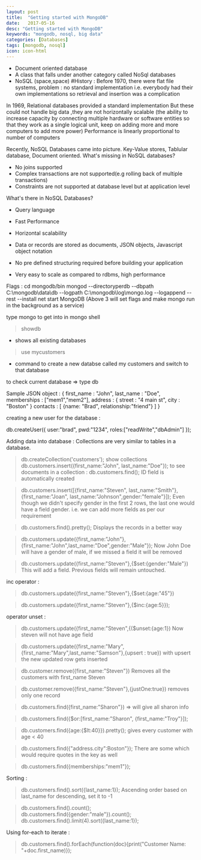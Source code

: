 ```yaml
---
layout: post
title:  "Getting started with MongoDB"
date:   2017-05-16
desc: "Getting started with MongoDB"
keywords: "mongodb, nosql, big data"
categories: [Databases]
tags: [mongodb, nosql]
icon: icon-html
---
```


* Document oriented database 
* A class that falls under another category called NoSql databases
* NoSQL (space,space)
#History :
Before 1970, there were flat file systems, problem : no standard implementation i.e. everybody had their own implementations so retrieval and insertion was a complication

In 1969, Relational databases provided a standard implementation
But these could not handle big data ,they are not horizontally scalable (the ability to increase capacity by connecting multiple hardware or software entities so that they work as a single logical unit, keep on adding more and more computers to add more power)
Performance is linearly proportional to number of computers

Recently, NoSQL Databases came into picture.
Key-Value stores, Tablular database, Document oriented.
What's missing in NoSQL databases? 
* No joins supported
* Complex transactions are not supported(e.g rolling back of multiple transactions)
* Constraints are not supported at database level but at application level

What's there in NoSQL Databases? 
* Query language
* Fast Performance
* Horizontal scalability

* Data or records are stored as documents, JSON objects, Javascript object notation
* No pre defined structuring required before building your application
* Very easy to scale as compared to rdbms, high performance

Flags : 
cd mongodb/bin
mongod --directoryperdb --dbpath C:\mongodb\data\db --logpath C:\mongodb\log\mongo.log --logappend --rest --install 
net start MongoDB
(Above 3 will set flags and make mongo run in the background as a service)

type mongo to get into in mongo shell

> showdb
* shows all existing databases

> use mycustomers
* command to create a new databse called my customers and switch to that database

to check current database => type db

Sample JSON object :
{
  first_name : "John",
  last_name : "Doe",
  memberships : ["mem1","mem2"],
  address : {
    street : "4 main st",
    city : "Boston"
   }
   contacts : [
   {name: "Brad", relationship:"friend"}
   ]
}

creating a new user for the database  :

db.createUser({
  user:"brad",
  pwd:"1234",
  roles:["readWrite","dbAdmin"]
});

Adding data into database :
Collections are very similar to tables in a database.

>db.createCollection('customers');
>show collections
>db.customers.insert({first_name:"John", last_name:"Doe"});
to see documents in a collection :
>db.customers.find();
ID field is automatically created

>db.customers.insert([{first_name:"Steven", last_name:"Smith"},{first_name:"Joan", last_name:"Johnson",gender:"female"}]);
Even though we didn't specify gender in the first 2 rows, the last one would have a field gender. i.e. we can add more fields as per our requirement

>db.customers.find().pretty();
Displays the records in a better way

>db.customers.update({first_name:"John"},{first_name:"John",last_name:"Doe",gender:"Male"});
Now John Doe will have a gender of male, if we missed a field it will be removed


>db.customers.update({first_name:"Steven"},{$set:{gender:"Male"})
This will add a field. Previous fields will remain untouched.

inc operator :

>db.customers.update({first_name:"Steven"},{$set:{age:"45"})

>db.customers.update({first_name:"Steven"},{$inc:{age:5}});

operator unset :

>db.customers.update({first_name:"Steven",{($unset:{age:1})
Now steven will not have age field

>db.customers.update({first_name:"Mary",{first_name:"Mary",last_name:"Samson"},{upsert : true})
with upsert the new updated row gets inserted

>db.customer.remove({first_name:"Steven"})
Removes all the customers with first_name Steven

>db.customer.remove({first_name:"Steven"},{justOne:true})
removes only one record

>db.customers.find({first_name:"Sharon"})
=> will give all sharon info

>db.customers.find({$or:[first_name:"Sharon", {first_name:"Troy"}]);

>db.customers.find({age:{$lt:40}}).pretty();
gives every customer with age < 40

>db.customers.find({"address.city":Boston"});
There are some which would require quotes in the key as well

>db.customers.find({memberships:"mem1"});

Sorting :
>db.customers.find().sort({last_name:1});
Ascending order based on last_name
for descending, set it to -1

>db.customers.find().count();
>db.customers.find({gender:"male"}).count();
>db.customers.find().limit(4).sort({last_name:1});

Using for-each to iterate :

>db.customers.find().forEach(function(doc){print("Customer Name: "+doc.first_name)});
